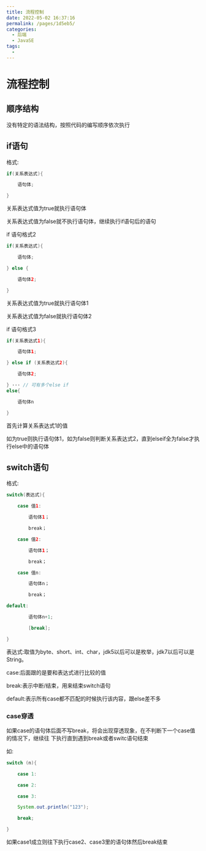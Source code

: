 ```yaml
---
title: 流程控制
date: 2022-05-02 16:37:16
permalink: /pages/1d5eb5/
categories:
  - 后端
  - JavaSE
tags:
  - 
---
```

# 流程控制

## 顺序结构

没有特定的语法结构，按照代码的编写顺序依次执行

## if语句

格式:

```java
if(关系表达式){

	语句体;

}
```

关系表达式值为true就执行语句体

关系表达式值为false就不执行语句体，继续执行if语句后的语句



if 语句格式2

```java
if(关系表达式){

	语句体;

} else {

	语句体2;

}
```



关系表达式值为true就执行语句体1

关系表达式值为false就执行语句体2



if 语句格式3

```java
if(关系表达式1){

	语句体1;

} else if (关系表达式2){

	语句体2;

} ··· // 可有多个else if
else{

	语句体n

}
```

首先计算关系表达式1的值

如为true则执行语句体1，如为false则判断关系表达式2，直到elseif全为false才执行else中的语句体





## switch语句

格式:

```java
switch(表达式){

	case 值1:

        语句体1；

       	break；

	case 值2:

        语句体1；

        break；

	case 值n:

        语句体n；

        break；

default:

        语句体n+1;

        [break];

}
```



表达式:取值为byte、short、int、char，jdk5以后可以是枚举，jdk7以后可以是String。

case:后面跟的是要和表达式进行比较的值

break:表示中断/结束，用来结束switch语句

default:表示所有case都不匹配的时候执行该内容，跟else差不多





### case穿透

如果case的语句体后面不写break，将会出现穿透现象，在不判断下一个case值的情况下，继续往 下执行直到遇到break或者switc语句结束

如:

```java
switch (n){

	case 1:

	case 2:

	case 3:

	System.out.println("123");

	break;

}
```



如果case1成立则往下执行case2、case3里的语句体然后break结束



